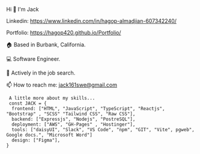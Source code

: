 Hi 👋 I'm Jack

Linkedin: https://www.linkedin.com/in/hagop-almadjian-607342240/

Portfolio: https://hagop420.github.io/Portfolio/

🏠 Based in Burbank, California.

💻 Software Engineer.

🎯 Actively in the job search.
 
📫 How to reach me: jack161swe@gmail.com

```
 A little more about my skills...
 const JACK = {
  frontend: ["HTML", "JavaScript", "TypeScript", "Reactjs", "Bootstrap" , "SCSS" "Tailwind CSS", "Raw CSS"],
  backend: ["Expressjs", "Nodejs", "PostreSQL"],
  deployment: ["AWS", "GH-Pages" , "Hostinger"],
  tools: ["daisyUI", "Slack", "VS Code", "npm", "GIT", "Vite", pgweb", Google docs.", "Microsoft Word"]
  design: ["Figma"],
}
```
 
